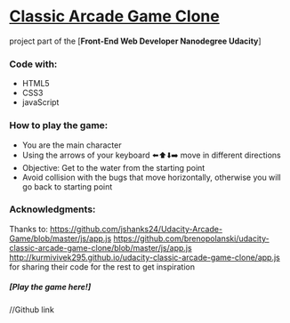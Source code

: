 # [Classic Arcade Game Clone](https://.........../classic-Arcade-game-clon/ "live sample the game")




project part of the [**Front-End Web Developer Nanodegree Udacity**]

### Code with: 

+ HTML5
+ CSS3
+ javaScript

### How to play the game:

+ You are the main character
+ Using the arrows of your keyboard ⬅️⬆️⬇️➡️ move in different directions
+ Objective: Get to the water from the starting point
+ Avoid collision with the bugs that move horizontally, otherwise you will go back to starting point

### Acknowledgments:
Thanks to:
https://github.com/jshanks24/Udacity-Arcade-Game/blob/master/js/app.js 
https://github.com/brenopolanski/udacity-classic-arcade-game-clone/blob/master/js/app.js 
http://kurmivivek295.github.io/udacity-classic-arcade-game-clone/app.js
for sharing their code for the rest to get inspiration 

##### [Play the game here!]
//Github link


